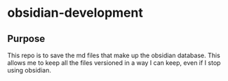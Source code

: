 # obsidian-development

## Purpose

This repo is to save the md files that make up the obsidian database.
This allows me to keep all the files versioned in a way I can keep,
even if I stop using obsidian.
